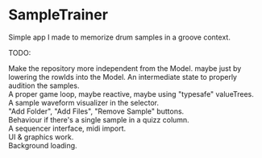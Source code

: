 # SampleTrainer
Simple app I made to memorize drum samples in a groove context.

TODO:

Make the repository more independent from the Model. maybe just by lowering the rowIds into the Model.
An intermediate state to properly audition the samples.\
A proper game loop, maybe reactive, maybe using "typesafe" valueTrees.\
A sample waveform visualizer in the selector.\
"Add Folder", "Add Files", "Remove Sample" buttons.\
Behaviour if there's a single sample in a quizz column.\
A sequencer interface, midi import.\
UI & graphics work.\
Background loading.
